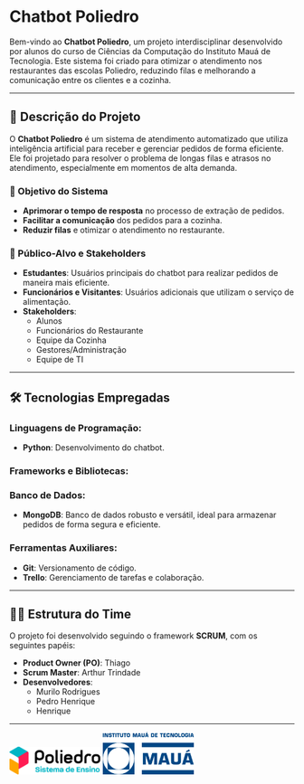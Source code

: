 # Chatbot Poliedro

Bem-vindo ao **Chatbot Poliedro**, um projeto interdisciplinar desenvolvido por alunos do curso de Ciências da Computação do Instituto Mauá de Tecnologia. Este sistema foi criado para otimizar o atendimento nos restaurantes das escolas Poliedro, reduzindo filas e melhorando a comunicação entre os clientes e a cozinha.

---

## 📖 Descrição do Projeto

O **Chatbot Poliedro** é um sistema de atendimento automatizado que utiliza inteligência artificial para receber e gerenciar pedidos de forma eficiente. Ele foi projetado para resolver o problema de longas filas e atrasos no atendimento, especialmente em momentos de alta demanda.

### 🎯 Objetivo do Sistema

- **Aprimorar o tempo de resposta** no processo de extração de pedidos.
- **Facilitar a comunicação** dos pedidos para a cozinha.
- **Reduzir filas** e otimizar o atendimento no restaurante.

### 👥 Público-Alvo e Stakeholders

- **Estudantes**: Usuários principais do chatbot para realizar pedidos de maneira mais eficiente.
- **Funcionários e Visitantes**: Usuários adicionais que utilizam o serviço de alimentação.
- **Stakeholders**:
  - Alunos
  - Funcionários do Restaurante
  - Equipe da Cozinha
  - Gestores/Administração
  - Equipe de TI
  
---

## 🛠️ Tecnologias Empregadas

### Linguagens de Programação:
- **Python**: Desenvolvimento do chatbot.

### Frameworks e Bibliotecas:

### Banco de Dados:
- **MongoDB**: Banco de dados robusto e versátil, ideal para armazenar pedidos de forma segura e eficiente.

### Ferramentas Auxiliares:
- **Git**: Versionamento de código.
- **Trello**: Gerenciamento de tarefas e colaboração.

---

## 🧑‍💻 Estrutura do Time

O projeto foi desenvolvido seguindo o framework **SCRUM**, com os seguintes papéis:

- **Product Owner (PO)**: Thiago
- **Scrum Master**: Arthur Trindade
- **Desenvolvedores**:
  - Murilo Rodrigues
  - Pedro Henrique
  - Henrique

---

<img src="images/logo-poliedro-se.png" width="161"> 
<img src="images/logo-IMT.png" width="161"> 
